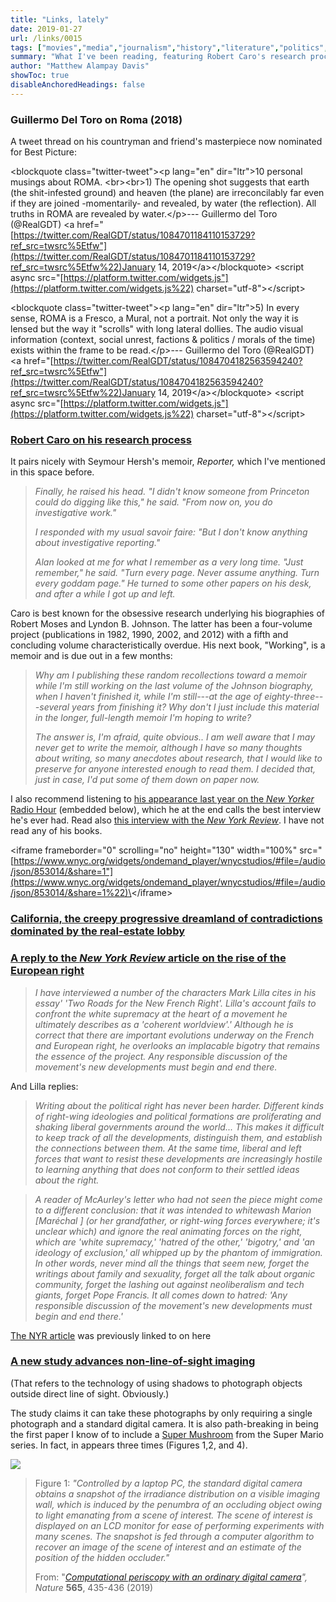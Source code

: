 ```yaml
---
title: "Links, lately"
date: 2019-01-27
url: /links/0015
tags: ["movies","media","journalism","history","literature","politics","europe","science","technology"]
summary: "What I've been reading, featuring Robert Caro's research process and non-line-of-sight imaging"
author: "Matthew Alampay Davis"
showToc: true
disableAnchoredHeadings: false
---
```


### Guillermo Del Toro on Roma (2018)

A tweet thread on his countryman and friend's masterpiece now nominated
for Best Picture:

\<blockquote class="twitter-tweet"\>\<p lang="en" dir="ltr"\>10 personal
musings about ROMA. \<br\>\<br\>1) The opening shot suggests that earth
(the shit-infested ground) and heaven (the plane) are irreconcilably far
even if they are joined -momentarily- and revealed, by water (the
reflection). All truths in ROMA are revealed by water.\</p\>---
Guillermo del Toro (\@RealGDT) \<a
href="[https://twitter.com/RealGDT/status/1084701184110153729?ref_src=twsrc%5Etfw"](https://twitter.com/RealGDT/status/1084701184110153729?ref_src=twsrc%5Etfw%22)January
14, 2019\</a\>\</blockquote\> \<script async
src="[https://platform.twitter.com/widgets.js"](https://platform.twitter.com/widgets.js%22)
charset="utf-8"\>\</script\>

\<blockquote class="twitter-tweet"\>\<p lang="en" dir="ltr"\>5) In every
sense, ROMA is a Fresco, a Mural, not a portrait. Not only the way it is
lensed but the way it "scrolls" with long lateral dollies. The audio
visual information (context, social unrest, factions & politics / morals
of the time) exists within the frame to be read.\</p\>--- Guillermo del
Toro (\@RealGDT) \<a
href="[https://twitter.com/RealGDT/status/1084704182563594240?ref_src=twsrc%5Etfw"](https://twitter.com/RealGDT/status/1084704182563594240?ref_src=twsrc%5Etfw%22)January
14, 2019\</a\>\</blockquote\> \<script async
src="[https://platform.twitter.com/widgets.js"](https://platform.twitter.com/widgets.js%22)
charset="utf-8"\>\</script\>

### [Robert Caro on his research process](https://www.newyorker.com/magazine/2019/01/28/the-secrets-of-lyndon-johnsons-archives)

It pairs nicely with Seymour Hersh's memoir, *Reporter,* which I've
mentioned in this space before.

> *Finally, he raised his head. "I didn't know someone from Princeton
> could do digging like this," he said. "From now on, you do
> investigative work."*
>
> *I responded with my usual savoir faire: "But I don't know anything
> about investigative reporting."*
>
> *Alan looked at me for what I remember as a very long time. "Just
> remember," he said. "Turn every page. Never assume anything. Turn
> every goddam page." He turned to some other papers on his desk, and
> after a while I got up and left.*

Caro is best known for the obsessive research underlying his biographies
of Robert Moses and Lyndon B. Johnson. The latter has been a four-volume
project (publications in 1982, 1990, 2002, and 2012) with a fifth and
concluding volume characteristically overdue. His next book, "Working",
is a memoir and is due out in a few months:

> *Why am I publishing these random recollections toward a memoir while
> I'm still working on the last volume of the Johnson biography, when I
> haven't finished it, while I'm still---at the age of
> eighty-three---several years from finishing it? Why don't I just
> include this material in the longer, full-length memoir I'm hoping to
> write?*
>
> *The answer is, I'm afraid, quite obvious.. I am well aware that I may
> never get to write the memoir, although I have so many thoughts about
> writing, so many anecdotes about research, that I would like to
> preserve for anyone interested enough to read them. I decided that,
> just in case, I'd put some of them down on paper now.*

I also recommend listening to [his appearance last year on the *New
Yorker* Radio
Hour](https://www.wnycstudios.org/story/robert-caro-fall-new-york)
(embedded below), which he at the end calls the best interview he's ever
had. Read also [this interview with the *New York
Review*](https://www.nybooks.com/daily/2018/01/16/studies-in-power-an-interview-with-robert-caro/).
I have not read any of his books.

\<iframe frameborder="0" scrolling="no" height="130" width="100%"
src="[https://www.wnyc.org/widgets/ondemand_player/wnycstudios/#file=/audio/json/853014/&share=1"](https://www.wnyc.org/widgets/ondemand_player/wnycstudios/#file=/audio/json/853014/&share=1%22)\</iframe\>

### [California, the creepy progressive dreamland of contradictions dominated by the real-estate lobby](https://www.nybooks.com/articles/2019/01/17/california-the-state-of-resistance/)

### [A reply to the *New York Review* article on the rise of the European right](https://www.nybooks.com/articles/2019/01/17/how-to-write-about-the-right-an-exchange/)

> *I have interviewed a number of the characters Mark Lilla cites in his
> essay' 'Two Roads for the New French Right'. Lilla's account fails to
> confront the white supremacy at the heart of a movement he ultimately
> describes as a 'coherent worldview'.' Although he is correct that
> there are important evolutions underway on the French and European
> right, he overlooks an implacable bigotry that remains the essence of
> the project. Any responsible discussion of the movement's new
> developments must begin and end there.*

And Lilla replies:

> *Writing about the political right has never been harder. Different
> kinds of right-wing ideologies and political formations are
> proliferating and shaking liberal governments around the world... This
> makes it difficult to keep track of all the developments, distinguish
> them, and establish the connections between them. At the same time,
> liberal and left forces that want to resist these developments are
> increasingly hostile to learning anything that does not conform to
> their settled ideas about the right.*

> *A reader of McAurley's letter who had not seen the piece might come
> to a different conclusion: that it was intended to whitewash Marion
> [Maréchal ] (or her grandfather, or right-wing forces everywhere; it's
> unclear which) and ignore the real animating forces on the right,
> which are 'white supremacy,' 'hatred of the other,' 'bigotry,' and 'an
> ideology of exclusion,' all whipped up by the phantom of immigration.
> In other words, never mind all the things that seem new, forget the
> writings about family and sexuality, forget all the talk about organic
> community, forget the lashing out against neoliberalism and tech
> giants, forget Pope Francis. It all comes down to hatred: 'Any
> responsible discussion of the movement's new developments must begin
> and end there.'*

[The NYR
article](https://www.wmadavis.com/links/2018/12/24/what-ive-been-reading)
was previously linked to on here

### [A new study advances non-line-of-sight imaging](https://www.nature.com/articles/d41586-019-00174-1)

(That refers to the technology of using shadows to photograph objects
outside direct line of sight. Obviously.)

The study claims it can take these photographs by only requiring a
single photograph and a standard digital camera. It is also
path-breaking in being the first paper I know of to include a [Super
Mushroom](https://www.mariowiki.com/Super_Mushroom) from the Super Mario
series. In fact, in appears three times (Figures 1,2, and 4).

![](/posts/post-files/mushroomfigure.webp)

> Figure 1: *\"Controlled by a laptop PC, the standard digital camera
> obtains a snapshot of the irradiance distribution on a visible imaging
> wall, which is induced by the penumbra of an occluding object owing to
> light emanating from a scene of interest. The scene of interest is
> displayed on an LCD monitor for ease of performing experiments with
> many scenes. The snapshot is fed through a computer algorithm to
> recover an image of the scene of interest and an estimate of the
> position of the hidden occluder.\"*
>
> From: \"[*Computational periscopy with an ordinary digital
> camera*](https://www.nature.com/articles/s41586-018-0868-6)*\",
> Nature* **565**, 435-436 (2019)
